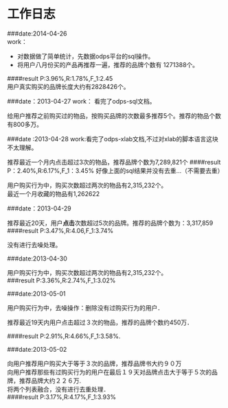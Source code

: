 工作日志
======
###date:2014-04-26     
work：   

* 对数据做了简单统计，先数据odps平台的sql操作。    
* 将用户八月份买的产品再推荐一遍，推荐的品牌个数有  1271388个。

####result
P:3.96%,R:1.78%,F_1:2.45    
用户真实购买的品牌长度大约有2828426个。


###date：2013-04-27
work：
看完了odps-sql文档。

给用户推荐之前购买过的物品，按购买品牌的次数最多推荐5个。推荐的物品个数有800多万。

###date :2013-04-28
work:看完了odps-xlab文档,不过对xlab的脚本语言这块不太理解。 

推荐最近一个月内点击超过3次的物品，推荐品牌个数为7,289,821个 
####result
P：2.40%,R:6.17%,F_1：3.45%
好像上面的sql结果并没有去重...（不需要去重）

用户购买行为中，购买次数超过两次的物品有2,315,232个。   
最近一个月收藏的物品有1,262622

###date：2013-04-29  

推荐最近20天，用户**点击**次数超过5次的品牌。推荐的品牌个数为：3,317,859
####result
P:3.47%,R:4.06,F_1:3.74%    

没有进行去噪处理。

###date:2013-04-30

用户购买行为中，购买次数超过两次的物品有2,315,232个。  
###result
P:3.36%,R:2.74%,F_1:3.02%

###date:2013-05-01

用户购买行为中，去噪操作：删除没有过购买行为的用户．

推荐最近19天内用户点击超过３次的物品，推荐的品牌个数约450万．

####result
P:2.91%,R:4.66%,F_1:3.58%.

###date:2013-05-02

向用户推荐用户购买大于等于３次的品牌，推荐品牌书大约９０万   
向用户推荐那些有过购买行为的用户在最后１９天对品牌点击大于等于５次的品牌，推荐品牌大约２２６万.    
将两个列表融合，没有进行去重处理．       
####result
P:3.17%,R:4.17%,F_1:3.93%



